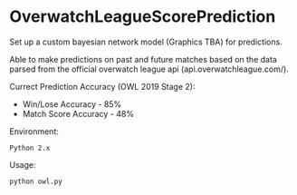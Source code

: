 # OverwatchLeagueScorePrediction

Set up a custom bayesian network model (Graphics TBA) for predictions.

Able to make predictions on past and future matches based on the data parsed from the official overwatch league api (api.overwatchleague.com/).


Currect Prediction Accuracy (OWL 2019 Stage 2): 

   - Win/Lose Accuracy - 85% 
   - Match Score Accuracy - 48%

Environment: 

    Python 2.x

Usage: 

    python owl.py
